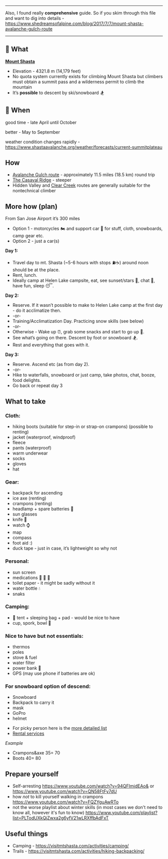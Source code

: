 ---- 
Also, I found really **comprehensive** guide. So if you skim through this file and want to dig into details - https://www.shedreamsofalpine.com/blog/2017/7/7/mount-shasta-avalanche-gulch-route

---

## :mount_fuji: What

**[Mount Shasta](https://www.google.com/maps/place/Mount+Shasta/@41.3940904,-122.2283363,12.82z)**  

* Elevation - 4321.8 m (14,179 feet) 
* No quota system currently exists for climbing Mount Shasta but climbers must obtain a summit pass and a wilderness permit to climb the mountain
* It’s **possible** to descent by ski/snowboard :snowboarder:


## :calendar: When

good time - late April until October

better - May to September

weather condition changes rapidly - https://www.shastaavalanche.org/weather/forecasts/current-summitplateau

## How

* [Avalanche Gulch route](https://www.alltrails.com/trail/us/california/mount-shasta-via-avalanche-gulch-route) - approximately 11.5 miles (18.5 km) round trip
* [The Casaval Ridge](https://www.alltrails.com/trail/us/california/casaval-ridge) - steeper	
* Hidden Valley and [Clear Creek](https://www.alltrails.com/trail/us/california/clear-creek-route-to-mount-shasta) routes are generally suitable for the nontechnical climber

## More how (plan)
From San Jose Airport it’s 300 miles

* Option 1 - motorcycles 🏍 and support car 🚚 for stuff, cloth, snowboards, camp gear etc.
* Option 2 - just a car(s)

__Day 1:__

* Travel day to mt. Shasta (~5-6 hours with stops ⛽️☕️) around noon should be at the place. 
* Rent, lunch.
* Ideally camp at Helen Lake campsite, eat, see sunset/stars 🌄, chat 💬, have fun, sleep 😴.

__Day 2:__

* Reserve. If it wasn’t possible to make to Helen Lake camp at the first day - do it acclimatize then.
* -or-
* Training/Acclimatization Day. Practicing snow skills (see below)
* -or-
* Otherwise - Wake up ⏰, grab some snacks and start to go up 👣.
* See what’s going on there. Descent by foot or snowboard :snowboarder:.
* Rest and everything that goes with it.

__Day 3:__
* Reserve. Ascend etc (as from day 2).
* -or-
* Hike to waterfalls, snowboard or just camp, take photos, chat, booze, food delights.
* Go back or repeat day 3

## What to take

### Cloth:
- hiking boots (suitable for step-in or strap-on crampons) (possible to renting)
- jacket (waterproof, windproof)
- fleece 
- pants (waterproof)
- warm underwear
- socks
- gloves
- hat

### Gear:
- backpack for ascending
- ice axe (renting)
- crampons (renting)
- headlamp + spare batteries 🔦
- sun glasses 
- knife 🔪
- watch ⌚️
- map
- compass
- foot aid :)
- duck tape - just in case, it’s lightweight so why not

### Personal:
- sun screen
- medications 💊 🍄 🌿
- toilet paper - it might be sadly without it
- water bottle 💧
- snaks

### Camping:
- 🛌 tent + sleeping bag + pad - would be nice to have
- cup, spork, bowl 🍴

### Nice to have but not essentials:
- thermos 
- poles
- stove & fuel
- water filter
- power bank 🔋
- GPS (may use phone if batteries are ok)

### For snowboard option of descend:
- Snowboard
- Backpack to carry it
- mask
- GoPro 
- helmet

* For picky person here is the [more detailed list](http://thefifthseason.com/gear-list/)
* [Rental services](http://thefifthseason.com/mountaineering-rental-pricelist/)

*Example*
* Crampons&axe $35 = ~$70
* Boots $40 = ~$80

## Prepare yourself

- Self-arresting https://www.youtube.com/watch?v=94QFImjdEAo& or https://www.youtube.com/watch?v=QN58FtFy7dU
- how *not* to kill yourself walking in crampons https://www.youtube.com/watch?v=FQZYguAwRTo
- not the worse playlist about winter skills (in most cases we don't need to know all, however it's fun to know) https://www.youtube.com/playlist?list=PLTodUXkQjZwxa2g6yfV21wLRXffbAdFxT

## Useful things

* Camping - https://visitmtshasta.com/activities/camping/
* Trails -  https://visitmtshasta.com/activities/hiking-backpacking/
